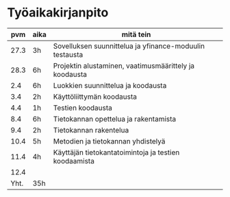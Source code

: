# Työaikakirjanpito
|pvm| aika | mitä tein|
|---|---|---|
|27.3|  3h | Sovelluksen suunnittelua ja yfinance-moduulin testausta |
|28.3|  6h | Projektin alustaminen, vaatimusmäärittely ja koodausta |
|2.4 |  6h | Luokkien suunnittelua ja koodausta |
|3.4 |  2h | Käyttöliittymän koodausta |
|4.4 |  1h | Testien koodausta |
|8.4 |  6h | Tietokannan opettelua ja rakentamista |
|9.4 |  2h | Tietokannan rakentelua |
|10.4| 5h | Metodien ja tietokannan yhdistelyä |
|11.4| 4h | Käyttäjän tietokantatoimintoja ja testien koodaamista |
|12.4| 
|Yht.| 35h|
